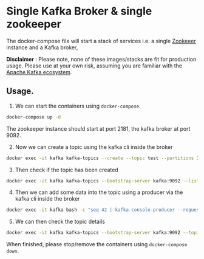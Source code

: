 # Single Kafka Broker & single zookeeper

The docker-compose file will start a stack of services i.e. a single [Zookeeer](https://zookeeper.apache.org/) instance and a Kafka broker,

**Disclaimer**
: Please note, none of these images/stacks are fit for production usage. Please use at your own risk, assuming you are familiar with the [Apache Kafka ecosystem](https://cwiki.apache.org/confluence/display/kafka/ecosystem).


## Usage.
1. We can start the containers using `docker-compose`.
```bash
docker-compose up -d
```
The zookeeper instance should start at port 2181, the kafka broker at port 9092.

2. Now we can create a topic using the kafka cli inside the broker
```bash
docker exec -it kafka kafka-topics --create --topic test --partitions 1 --replication-factor 1 --if-not-exists --bootstrap-server kafka:9092
```

3. Then check if the topic has been created
```bash
docker exec -it kafka kafka-topics --bootstrap-server kafka:9092 --list
```

4. Then we can add some data into the topic using a producer via the kafka cli inside the broker
```bash
docker exec -it kafka bash -c "seq 42 | kafka-console-producer --request-required-acks 1 --broker-list kafka:9092 --topic test && echo 'Produced 42 messages.'"
```

5. We can then check the topic details
```bash
docker exec -it kafka kafka-topics --bootstrap-server kafka:9092 --topic test --describe 
```

When finished, please stop/remove the containers using `docker-compose down`. 


